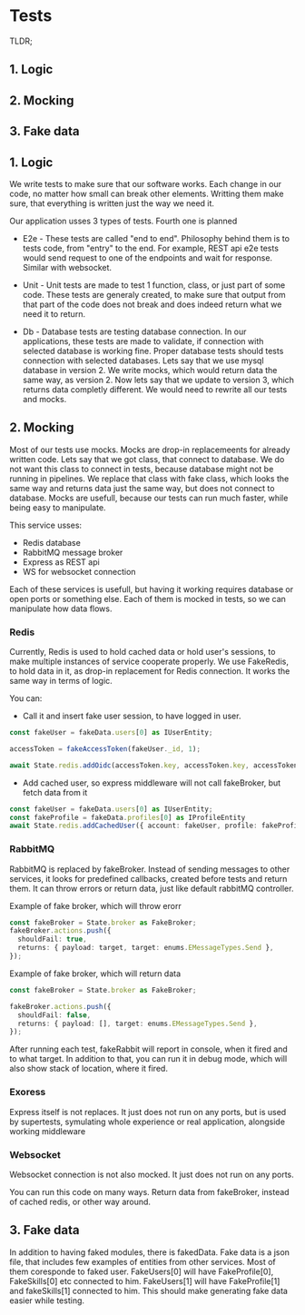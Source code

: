 # Tests

TLDR;
## 1. Logic
## 2. Mocking
## 3. Fake data

## 1. Logic

We write tests to make sure that our software works. Each change in our code, no matter how small can break other elements. Writting them make sure, that everything is written just the way we need it.

Our application usses 3 types of tests. Fourth one is planned

- E2e - These tests are called "end to end". Philosophy behind them is to tests code, from "entry" to the end. For example, REST api e2e tests would send request to one of the endpoints and wait for response. Similar with websocket.

- Unit - Unit tests are made to test 1 function, class, or just part of some code. These tests are generaly created, to make sure that output from that part of the code does not break and does indeed return what we need it to return.

- Db - Database tests are testing database connection. In our applications, these tests are made to validate, if connection with selected database is working fine. Proper database tests should tests connection with selected databases. Lets say that we use mysql database in version 2. We write mocks, which would return data the same way, as version 2. Now lets say that we update to version 3, which returns data completly different. We would need to rewrite all our tests and mocks.

## 2. Mocking

Most of our tests use mocks. Mocks are drop-in replacemeents for already written code. Lets say that we got class, that connect to database. We do not want this class to connect in tests, because database might not be running in pipelines. We replace that class with fake class, which looks the same way and returns data just the same way, but does not connect to database. Mocks are usefull, because our tests can run much faster, while being easy to manipulate.

This service usses:
- Redis database
- RabbitMQ message broker
- Express as REST api
- WS for websocket connection

Each of these services is usefull, but having it working requires database or open ports or something else. Each of them is mocked in tests, so we can manipulate how data flows. 

### Redis
Currently, Redis is used to hold cached data or hold user's sessions, to make multiple instances of service cooperate properly. We use FakeRedis, to hold data in it, as drop-in replacement for Redis connection. It works the same way in terms of logic. 

You can: 
- Call it and insert fake user session, to have logged in user.

```ts
const fakeUser = fakeData.users[0] as IUserEntity;

accessToken = fakeAccessToken(fakeUser._id, 1);

await State.redis.addOidc(accessToken.key, accessToken.key, accessToken.body);
```

- Add cached user, so express middleware will not call fakeBroker, but fetch data from it

```ts
const fakeUser = fakeData.users[0] as IUserEntity;
const fakeProfile = fakeData.profiles[0] as IProfileEntity
await State.redis.addCachedUser({ account: fakeUser, profile: fakeProfile });
```

### RabbitMQ
RabbitMQ is replaced by fakeBroker. Instead of sending messages to other services, it looks for predefined callbacks, created before tests and return them. It can throw errors or return data, just like default rabbitMQ controller.

Example of fake broker, which will throw erorr

```ts
const fakeBroker = State.broker as FakeBroker;
fakeBroker.actions.push({
  shouldFail: true,
  returns: { payload: target, target: enums.EMessageTypes.Send },
});
```

Example of fake broker, which will return data

```ts
const fakeBroker = State.broker as FakeBroker;

fakeBroker.actions.push({
  shouldFail: false,
  returns: { payload: [], target: enums.EMessageTypes.Send },
});
```

After running each test, fakeRabbit will report in console, when it fired and to what target. In addition to that, you can run it in debug mode, which will also show stack of location, where it fired.

### Exoress
Express itself is not replaces. It just does not run on any ports, but is used by supertests, symulating whole experience or real application, alongside working middleware

### Websocket
Websocket connection is not also mocked. It just does not run on any ports.

You can run this code on many ways. Return data from fakeBroker, instead of cached redis, or other way around.

## 3. Fake data

In addition to having faked modules, there is fakedData. Fake data is a json file, that includes few examples of entities from other services. Most of them coresponde to faked user.  FakeUsers[0] will have FakeProfile[0], FakeSkills[0] etc connected to him. FakeUsers[1] will have FakeProfile[1] and fakeSkills[1] connected to him. This should make generating fake data easier while testing.
 
